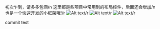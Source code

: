 初次乍到，请多多包涵/n
这里都是些项目中常用到的布局控件，后面还会增加/n
也是一个快速开发的小框架哦!/r
![Alt text](https://github.com/lining1992/Multi_Function/tree/master/screenshots/1.png)/r
![Alt text](https://github.com/lining1992/Multi_Function/tree/master/screenshots/2.png)/r
![Alt text](https://github.com/lining1992/Multi_Function/tree/master/screenshots/3.png)/r

commit test

